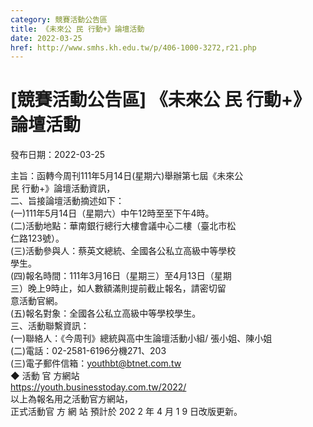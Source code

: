 ```yaml
---
category: 競賽活動公告區
title: 《未來公 民 行動+》論壇活動
date: 2022-03-25
href: http://www.smhs.kh.edu.tw/p/406-1000-3272,r21.php
---
```


# [競賽活動公告區] 《未來公 民 行動+》論壇活動

發布日期：2022-03-25

主旨：函轉今周刊111年5月14日(星期六)舉辦第七屆《未來公  
民 行動+》論壇活動資訊，  
二、旨接論壇活動摘述如下：  
(一)111年5月14日（星期六）中午12時至至下午4時。  
(二)活動地點：華南銀行總行大樓會議中心二樓（臺北市松  
仁路123號）。  
(三)活動參與人：蔡英文總統、全國各公私立高級中等學校  
學生。  
(四)報名時間：111年3月16日（星期三）至4月13日（星期  
三）晚上9時止，如人數額滿則提前截止報名，請密切留  
意活動官網。  
(五)報名對象：全國各公私立高級中等學校學生。  
三、活動聯繫資訊：  
(一)聯絡人：《今周刊》總統與高中生論壇活動小組/ 張小姐、陳小姐  
(二)電話：02-2581-6196分機271、203  
(三)電子郵件信箱：youthbt@btnet.com.tw  
◆ 活動 官 方網站  
https://youth.businesstoday.com.tw/2022/  
以上為報名用之活動官方網站，  
正式活動官 方 網 站 預計於 202 2 年 4 月 1 9 日改版更新。

